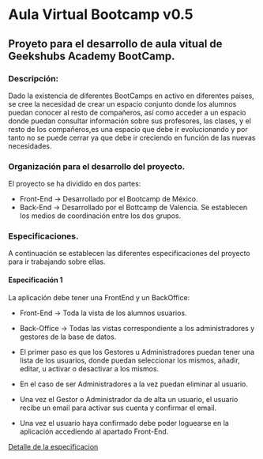 # Aula Virtual Bootcamp v0.5
## Proyeto para el desarrollo de aula vitual de Geekshubs Academy BootCamp.
### Descripción:
Dado la existencia de diferentes BootCamps en activo en diferentes paises, se cree la necesidad de crear un espacio conjunto donde los alumnos puedan conocer al resto de compañeros, así como acceder a un espacio donde puedan consultar información sobre sus profesores, las clases, y el resto de los compañeros,es una espacio que debe ir evolucionando y por tanto no se puede cerrar ya que debe ir creciendo en función de las nuevas necesidades.

### Organización para el desarrollo  del proyecto.
El proyecto se ha dividido en dos partes:
 * Front-End -> Desarrollado por el Bootcamp de México.
 * Back-End -> Desarrollado por el Bottcamp de Valencia.
Se establecen los medios de coordinación entre los dos grupos.

### Especificaciones.
A continuación se establecen las diferentes especificaciones del proyecto para ir trabajando sobre ellas.
#### Especificación 1
La aplicación debe tener una FrontEnd y un BackOffice:
 * Front-End -> Toda la vista de los alumnos usuarios.
 * Back-Office -> Todas las vistas correspondiente a los administradores y gestores de la base de datos.
 
* El primer paso es que los Gestores u Administradores puedan tener una lista de los usuarios, donde puedan seleccionar los mismos, añadir, editar, u activar o desactivar a los mismos.
* En el caso de ser Administradores a la vez puedan eliminar al usuario.
* Una vez el Gestor o Administrador da de alta un usuario, el usuario recibe un email para activar sus cuenta y confirmar el email.
* Una vez el usuario haya confirmado debe poder loguearse en la aplicación accediendo al apartado Front-End.

[Detalle de la especificacion](https://github.com/GeeksHubsAcademy/proyectoAulaVirtualBootcamp/blob/master/Especificacion-1.md)
 
